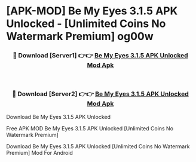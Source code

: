 # [APK-MOD] Be My Eyes 3.1.5 APK Unlocked - [Unlimited Coins No Watermark Premium] og00w



<div align="center">
<h3>🔴 Download [Server1] 👉👉 <a href="https://momento.my/?title=Be_My_Eyes_3.1.5_APK_Unlocked">Be My Eyes 3.1.5 APK Unlocked Mod Apk</a></h3><br>

<h3>🔴 Download [Server2] 👉👉 <a href="https://momento.my/?title=Be_My_Eyes_3.1.5_APK_Unlocked">Be My Eyes 3.1.5 APK Unlocked Mod Apk</a></h3>
</div>



Download Be My Eyes 3.1.5 APK Unlocked 

Free APK MOD Be My Eyes 3.1.5 APK Unlocked [Unlimited Coins No Watermark Premium]

Download Be My Eyes 3.1.5 APK Unlocked [Unlimited Coins No Watermark Premium] Mod For Android
